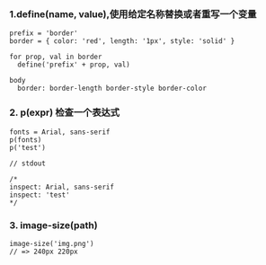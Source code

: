 ### 1.define(name, value),使用给定名称替换或者重写一个变量
```stylus
prefix = 'border'
border = { color: 'red', length: '1px', style: 'solid' }

for prop, val in border
  define('prefix' + prop, val)

body
  border: border-length border-style border-color
```

### 2. p(expr) 检查一个表达式
```stylus
fonts = Arial, sans-serif
p(fonts)
p('test')

// stdout

/*
inspect: Arial, sans-serif
inspect: 'test'
*/
```

### 3. image-size(path)
```stylus
image-size('img.png')
// => 240px 220px
```